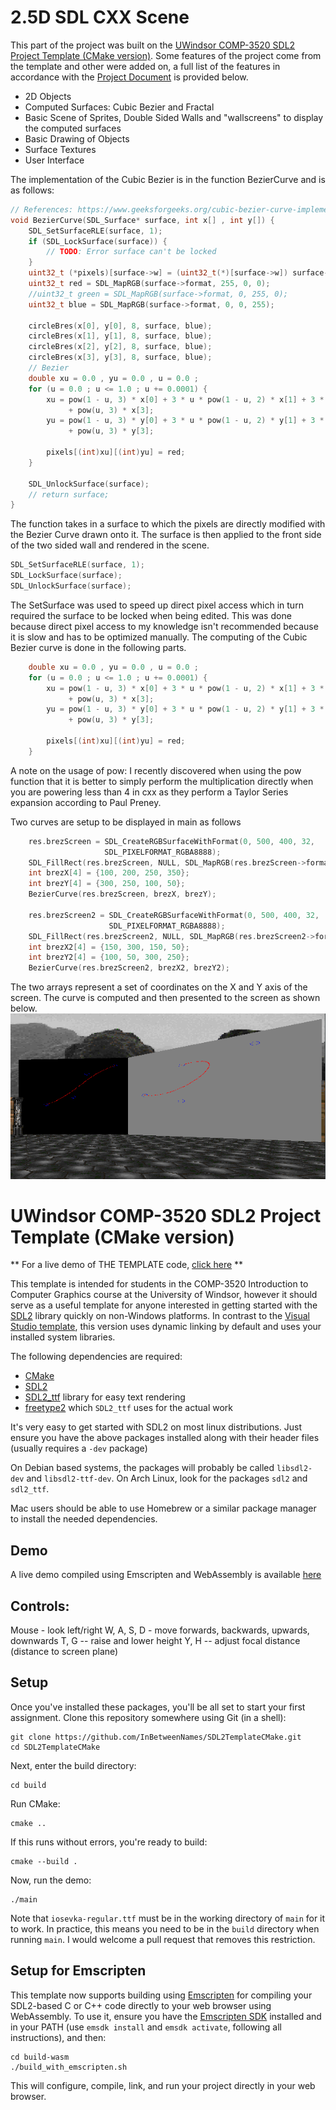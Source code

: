 2.5D SDL CXX Scene
===
This part of the project was built on the [UWindsor COMP-3520 SDL2 Project Template (CMake version)](https://github.com/InBetweenNames/SDL2TemplateCMake). Some features of the project come from the template and other were added on, a full list of the features in accordance with the [Project Document]() is provided below.
- 2D Objects
- Computed Surfaces: Cubic Bezier and Fractal
- Basic Scene of Sprites, Double Sided Walls and "wallscreens" to display the computed surfaces
- Basic Drawing of Objects 
- Surface Textures
- User Interface

The implementation of the Cubic Bezier is in the function BezierCurve and is as follows:
```cpp
// References: https://www.geeksforgeeks.org/cubic-bezier-curve-implementation-in-c/
void BezierCurve(SDL_Surface* surface, int x[] , int y[]) {
    SDL_SetSurfaceRLE(surface, 1);
    if (SDL_LockSurface(surface)) {
        // TODO: Error surface can't be locked
    }
    uint32_t (*pixels)[surface->w] = (uint32_t(*)[surface->w]) surface->pixels;
    uint32_t red = SDL_MapRGB(surface->format, 255, 0, 0);
    //uint32_t green = SDL_MapRGB(surface->format, 0, 255, 0);
    uint32_t blue = SDL_MapRGB(surface->format, 0, 0, 255);

    circleBres(x[0], y[0], 8, surface, blue);
    circleBres(x[1], y[1], 8, surface, blue);
    circleBres(x[2], y[2], 8, surface, blue);
    circleBres(x[3], y[3], 8, surface, blue);
    // Bezier
    double xu = 0.0 , yu = 0.0 , u = 0.0 ;
    for (u = 0.0 ; u <= 1.0 ; u += 0.0001) {
        xu = pow(1 - u, 3) * x[0] + 3 * u * pow(1 - u, 2) * x[1] + 3 * pow(u, 2) * (1 - u) * x[2]
             + pow(u, 3) * x[3];
        yu = pow(1 - u, 3) * y[0] + 3 * u * pow(1 - u, 2) * y[1] + 3 * pow(u, 2) * (1 - u) * y[2]
             + pow(u, 3) * y[3];

        pixels[(int)xu][(int)yu] = red;
    }

    SDL_UnlockSurface(surface);
    // return surface;
}
```
The function takes in a surface to which the pixels are directly modified with the Bezier Curve drawn onto it. The surface is then applied to the front side of the two sided wall and rendered in the scene.
```cpp
SDL_SetSurfaceRLE(surface, 1);
SDL_LockSurface(surface);
SDL_UnlockSurface(surface);
```
The SetSurface was used to speed up direct pixel access which in turn required the surface to be locked when being edited. This was done because direct pixel access to my knowledge isn't recommended because it is slow and has to be optimized manually. The computing of the Cubic Bezier curve is done in the following parts.
```cpp
    double xu = 0.0 , yu = 0.0 , u = 0.0 ;
    for (u = 0.0 ; u <= 1.0 ; u += 0.0001) {
        xu = pow(1 - u, 3) * x[0] + 3 * u * pow(1 - u, 2) * x[1] + 3 * pow(u, 2) * (1 - u) * x[2]
             + pow(u, 3) * x[3];
        yu = pow(1 - u, 3) * y[0] + 3 * u * pow(1 - u, 2) * y[1] + 3 * pow(u, 2) * (1 - u) * y[2]
             + pow(u, 3) * y[3];

        pixels[(int)xu][(int)yu] = red;
    }
```
A note on the usage of pow: I recently discovered when using the pow function that it is better to simply perform the multiplication directly when you are powering less than 4 in cxx as they perform a Taylor Series expansion according to Paul Preney.

Two curves are setup to be displayed in main as follows
```cpp
	res.brezScreen = SDL_CreateRGBSurfaceWithFormat(0, 500, 400, 32,
                     SDL_PIXELFORMAT_RGBA8888);
    SDL_FillRect(res.brezScreen, NULL, SDL_MapRGB(res.brezScreen->format, 0, 0, 0));
    int brezX[4] = {100, 200, 250, 350};
    int brezY[4] = {300, 250, 100, 50};
    BezierCurve(res.brezScreen, brezX, brezY);

    res.brezScreen2 = SDL_CreateRGBSurfaceWithFormat(0, 500, 400, 32,
                      SDL_PIXELFORMAT_RGBA8888);
    SDL_FillRect(res.brezScreen2, NULL, SDL_MapRGB(res.brezScreen2->format, 128, 128, 128));
    int brezX2[4] = {150, 300, 150, 50};
    int brezY2[4] = {100, 50, 300, 250};
    BezierCurve(res.brezScreen2, brezX2, brezY2);
```
The two arrays represent a set of coordinates on the X and Y axis of the screen. The curve is computed and then presented to the screen as shown below.
![](Bezier.png)

UWindsor COMP-3520 SDL2 Project Template (CMake version)
===

** For a live demo of THE TEMPLATE code, [click here](https://inbetweennames.github.io/SDL2TemplateCMake/) **

This template is intended for students in the COMP-3520 Introduction to Computer Graphics course
at the University of Windsor, however it should serve as a useful template for anyone interested in
getting started with the [SDL2](http://libsdl.org/) library quickly on non-Windows platforms.
In contrast to the [Visual Studio template](https://github.com/InBetweenNames/SDL2Template), this version
uses dynamic linking by default and uses your installed system libraries.

The following dependencies are required:
* [CMake](https://cmake.org/)
* [SDL2](http://libsdl.org/) 
* [SDL2_ttf](https://www.libsdl.org/projects/SDL_ttf/) library for easy text rendering
* [freetype2](https://www.freetype.org/) which `SDL2_ttf` uses for the actual work

It's very easy to get started with SDL2 on most linux distributions.  Just ensure you have the above packages installed along with their header files (usually requires a `-dev` package)

On Debian based systems, the packages will probably be called `libsdl2-dev` and `libsdl2-ttf-dev`.
On Arch Linux, look for the packages `sdl2` and `sdl2_ttf`.

Mac users should be able to use Homebrew or a similar package manager to install the needed dependencies.

Demo
---

A live demo compiled using Emscripten and WebAssembly is available [here](https://inbetweennames.github.io/SDL2TemplateCMake/)

Controls:
---

Mouse - look left/right
W, A, S, D - move forwards, backwards, upwards, downwards
T, G -- raise and lower height
Y, H -- adjust focal distance (distance to screen plane)

Setup
---

Once you've installed these packages, you'll be all set to start your first assignment.
Clone this repository somewhere using Git (in a shell):

~~~
git clone https://github.com/InBetweenNames/SDL2TemplateCMake.git
cd SDL2TemplateCMake
~~~

Next, enter the build directory:

~~~
cd build
~~~

Run CMake:

~~~
cmake ..
~~~

If this runs without errors, you're ready to build:

~~~
cmake --build .
~~~

Now, run the demo:

~~~
./main
~~~

Note that `iosevka-regular.ttf` must be in the working directory of `main` for it to work.
In practice, this means you need to be in the `build` directory when running `main`.
I would welcome a pull request that removes this restriction.

Setup for Emscripten
---

This template now supports building using [Emscripten](https://kripken.github.io/emscripten-site/) for compiling your SDL2-based
C or C++ code directly to your web browser using WebAssembly.  To use it, ensure you have the [Emscripten SDK](https://github.com/emscripten-core/emsdk)
installed and in your PATH (use `emsdk install` and `emsdk activate`, following all instructions), and then:

~~~
cd build-wasm
./build_with_emscripten.sh
~~~

This will configure, compile, link, and run your project directly in your web browser.
